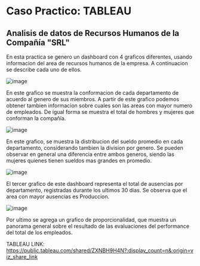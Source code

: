 # Caso Practico: TABLEAU

## Analisis de datos de Recursos Humanos de la Compañía "SRL"

En esta practica se genero un dashboard con 4 graficos diferentes, usando informacion del area de recursos humanos de la empresa. A continuacion se describe cada uno de ellos.


![image](https://github.com/user-attachments/assets/45c6b88d-46be-4d18-a2e4-d998620369bc)

En este grafico se muestra la conformacion de cada departamento de acuerdo al genero de sus miembros. A partir de este grafico podemos obtener tambien informacion sobre cuales son las areas con mayor numero de empleados. 
De igual forma se muestra el total de hombres y mujeres que conforman la compañía.



![image](https://github.com/user-attachments/assets/1dfdfd38-e3c1-4679-9f79-865a4a7f474d)

En este grafico, se muestra la distribucion del sueldo promedio en cada departamento, considerando tambien la division por genero. Se pueden observar en general una diferencia entre ambos generos, siendo las mujeres quienes tienen sueldos mas grandes en promedio.


![image](https://github.com/user-attachments/assets/c7b9d80c-0c12-4bc8-80f0-89a45521abcc)


El tercer grafico de este dashboard representa el total de ausencias por departamento, registradas durante los ultimos 30 dias. Se observa que el area con mayor ausencias es Produccion.


![image](https://github.com/user-attachments/assets/dbde2a2f-6827-40d4-ab02-b45117f27455)

Por ultimo se agrega un grafico de proporcionalidad, que muestra un panorama general sobre el resultado de las evaluaciones del performance del total de los empleados. 

TABLEAU LINK: https://public.tableau.com/shared/ZXNBH9H4N?:display_count=n&:origin=viz_share_link
